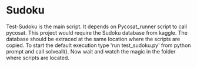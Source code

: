 # Sudoku
Test-Sudoku is the main script. It depends on Pycosat_runner script to call pycosat. 
This project would require the Sudoku database from kaggle. The database should be extraced at the same location where the scripts are copied.
To start the default execution type 'run test_sudoku.py' from python prompt and call solveall().
Now wait and watch the magic in the folder where scripts are located.

